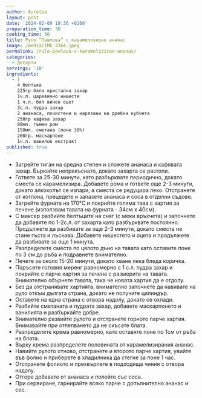 ```yaml
---
author: Aurelia
layout: post
date: '2024-02-09 19:36 +0200'
preparation_time: 30
cooking_time: 30
title: Руло “Павлова” с карамелизиран ананас
image: /media/IMG_3364.jpeg
permalink: /rulo-pavlova-s-karameliziran-ananas/
categories:
  - Десерти
servings: '10'
ingredients:
  - |
    4 белтъка
    225гр бяла кристална захар
    1ч.л. царевично нишесте
    1 ч.л. бял винен оцет
    3с.л. пудра захар
    2 ананаса, почистени и нарязани на дребни кубчета
    250гр кафява захар
    80мл. тъмен ром
    150мл. сметана (поне 30%)
    200гр. маскарпоне
    1ч.л. ванилов екстракт
published: true
---
```

- Загрейте тиган на средна степен и сложете ананаса и кафявата захар. Бъркайте непрекъснато, докато захарта се разтопи. 
- Гответе за 25-30 минути, като разбърквате периодично, докато сместа се карамелизира. Добавете рома и гответе още 2-3 минути, докато алкохолът се изпари, а сместа се редуцира леко. Отстранете от котлона, прецедете и запазете ананаса и соса в отделни съдове.
- Загрейте фурната на 170°C и покрийте голяма тава с хартия за печене (използвам тавата на фурната - 34см х 40см). 
- С миксер разбийте белтъците на сняг (с меки връхчета) и започнете да добавяте по 1-2с.л. от захарта като разбърквате постоянно. Продължете да разбивате за още 2-3 минути, докато сместа не стане гъста и лъскава. Добавете нишестето и оцета и продължете да разбивате за още 1 минута.
- Разпределете сместа по цялото дъно на тавата като оставите поне по 3 см до ръба и подравнете внимателно.
- Печете за около 15-20 минути, докато хване лека бледа коричка.
- Поръсете готовия меренг равномерно с 1 с.л. пудра захар и покрийте с парче хартия за печене с размерите на тавата. Внимателно обърнете тавата, така че новата хартия да е отдолу.
- Без да отстранявате хартията, внимателно започнете да навивате на руло откъм дългата страна, докато не получите цилиндър.
- Оставете на една страна с отвора надолу, докато се охлади.
- Разбийте сметаната и пудрата захар, добавете маскарпонето и ванилията и разбъркайте добре.
- Внимателно развийте рулото и отстранете горното парче хартия. Внимавайте при отлепването да не скъсате блата. 
- Разпределете крема равномерно, като оставяте поне по 1см от ръба на блата.
- Върху крема разпределете половината от карамелизирания ананас. 
- Навийте рулото отново, отстранете и второто парче хартия, увийте във фолио и приберете в хладилника да стегне за поне 1 час.
- Отстранете фолиото и прехвърлете в подходяща чиния с отвора надолу. 
- Отгоре добавете от ананаса и полейте със соса.
- При сервиране, гарнирайте всяко парче с допълнително ананас и сос.
[]({{site.baseurl}}/media/IMG_3348.jpeg)
